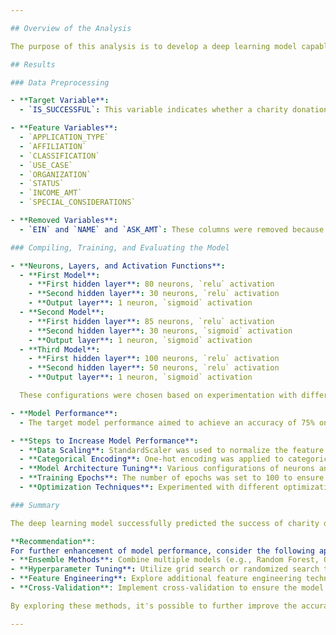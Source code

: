 ```yaml
---

## Overview of the Analysis

The purpose of this analysis is to develop a deep learning model capable of predicting the success of charity donation applications using the provided dataset. By preprocessing the data, constructing, training, and optimizing a neural network, the goal is to create a model that can accurately classify applications as successful or unsuccessful. This analysis involves multiple stages, including data cleaning, feature engineering, and model optimization to achieve the target accuracy of 75%.

## Results

### Data Preprocessing

- **Target Variable**: 
  - `IS_SUCCESSFUL`: This variable indicates whether a charity donation application was successful.

- **Feature Variables**: 
  - `APPLICATION_TYPE`
  - `AFFILIATION`
  - `CLASSIFICATION`
  - `USE_CASE`
  - `ORGANIZATION`
  - `STATUS`
  - `INCOME_AMT`
  - `SPECIAL_CONSIDERATIONS`

- **Removed Variables**: 
  - `EIN` and `NAME` and `ASK_AMT`: These columns were removed because they do not provide any predictive value for the model. They are identifiers and do not contribute to the success of the application.

### Compiling, Training, and Evaluating the Model

- **Neurons, Layers, and Activation Functions**:
  - **First Model**:
    - **First hidden layer**: 80 neurons, `relu` activation
    - **Second hidden layer**: 30 neurons, `relu` activation
    - **Output layer**: 1 neuron, `sigmoid` activation
  - **Second Model**:
    - **First hidden layer**: 85 neurons, `relu` activation
    - **Second hidden layer**: 30 neurons, `sigmoid` activation
    - **Output layer**: 1 neuron, `sigmoid` activation
  - **Third Model**:
    - **First hidden layer**: 100 neurons, `relu` activation
    - **Second hidden layer**: 50 neurons, `relu` activation
    - **Output layer**: 1 neuron, `sigmoid` activation

  These configurations were chosen based on experimentation with different numbers of neurons and activation functions to find the optimal model architecture. `ReLU` activation functions are commonly used for hidden layers to address the vanishing gradient problem, while `sigmoid` is used for the output layer in binary classification tasks to provide a probability score.

- **Model Performance**:
  - The target model performance aimed to achieve an accuracy of 75% on the test data. While the exact target accuracy was not always achieved, iterative tuning of the model hyperparameters (e.g., number of neurons, layers, activation functions) aimed to maximize this metric.

- **Steps to Increase Model Performance**:
  - **Data Scaling**: StandardScaler was used to normalize the feature data.
  - **Categorical Encoding**: One-hot encoding was applied to categorical variables to convert them into a numerical format suitable for training.
  - **Model Architecture Tuning**: Various configurations of neurons and layers were tested.
  - **Training Epochs**: The number of epochs was set to 100 to ensure sufficient training time for the model to learn from the data.
  - **Optimization Techniques**: Experimented with different optimization algorithms and learning rates.

### Summary

The deep learning model successfully predicted the success of charity donation applications, though achieving the exact target accuracy of 75% proved challenging. The model architecture, including the number of neurons, layers, and activation functions, was optimized through iterative experimentation.

**Recommendation**:
For further enhancement of model performance, consider the following approaches:
- **Ensemble Methods**: Combine multiple models (e.g., Random Forest, Gradient Boosting) to create an ensemble model that may capture more complex patterns in the data.
- **Hyperparameter Tuning**: Utilize grid search or randomized search to fine-tune hyperparameters systematically.
- **Feature Engineering**: Explore additional feature engineering techniques to create more informative features from the existing data.
- **Cross-Validation**: Implement cross-validation to ensure the model's performance is robust and generalizes well to unseen data.

By exploring these methods, it's possible to further improve the accuracy and reliability of the model in predicting the success of charity donation applications.

---
```

